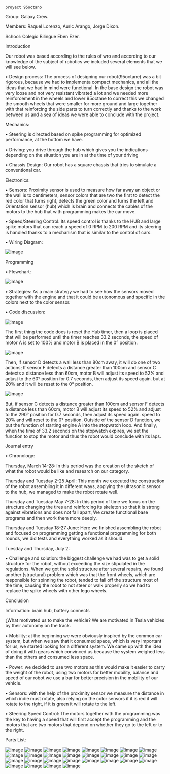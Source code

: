                                                                         proyect 95octano
Group: Galaxy Crew.

Members: Raquel Lorenzo, Auric Arango, Jorge Dixon.

School: Colegio Bilingue Eben Ezer.


Introduction

Our robot was based according to the rules of wro and according to our knowledge of the subject of robotics we included several elements that we will see below. 

• Design process: The process of designing our robot(95octane) was a bit rigorous, because we had to implementa compact mechanics, and all the ideas that we had in mind were functional. In the base design the robot was very loose and not very resistant vibrated a lot and we needed more reinforcement in the wheels and lower 95octane to correct this we changed the smooth wheels that were smaller for more ground and large together with that reinforcing the side parts to turn correctly and thanks to the work between us and a sea of ideas we were able to conclude with the project. 

Mechanics: 

• Steering is directed based on spike programming for optimized performance, at the bottom we have.

• Driving: you drive through the hub which gives you the indications depending on the situation you are in at the time of your driving

• Chassis Design: Our robot has a square chassis that tries to simulate a conventional car. 






Electronics:

• Sensors: Proximity sensor is used to measure how far away an object or the wall is to centimeters, sensor colors that are two the first to detect the red color that turns right, detects the green color and turns the left and Orientation sensor (hub) which is brain and connects the cables of the motors to the hub that with programming makes the car move.

• Speed/Steering Control: Its speed control is thanks to the HUB and large spike motors that can reach a speed of 0 RPM to 200 RPM and its steering is handled thanks to a mechanism that is similar to the control of cars. 

• Wiring Diagram:

![image](https://github.com/auric123/95octano/assets/171710232/21b96cc4-9544-4d3e-ae6e-8dbff8ff26a6)
 
 Programming
 
•	Flowchart:

![image](https://github.com/auric123/95octano/assets/171710232/9a47f9ea-59b3-4bf8-8f43-ba88dcf4d076)


•	Strategies: As a main strategy we had to see how the sensors moved together with the engine and that it could be autonomous and specific in the colors next to the color sensor.

• Code discussion:

![image](https://github.com/auric123/95octano/assets/171710232/cbca41ba-e355-412e-a51f-cd11d438489c)

The first thing the code does is reset the Hub timer, then a loop is placed that will be performed until the timer reaches 33.2 seconds, the speed of motor A is set to 100% and motor B is placed in the 0° position.

![image](https://github.com/auric123/95octano/assets/171710232/bd14e2d3-ddd7-4cc2-bef6-d5a7cdc5d96b)

Then, if sensor D detects a wall less than 80cm away, it will do one of two actions; If sensor F detects a distance greater than 100cm and sensor C detects a distance less than 60cm, motor B will adjust its speed to 52% and adjust to the 60° position for 0.7 seconds, then adjust its speed again. but at 20% and it will be reset to the 0° position.

![image](https://github.com/auric123/95octano/assets/171710232/b4350931-f8c4-4669-8e4c-0b478e1297c0)

But, if sensor C detects a distance greater than 100cm and sensor F detects a distance less than 60cm, motor B will adjust its speed to 52% and adjust to the 290° position for 0.7 seconds, then adjust its speed again. speed to 20% and will reset to the 0° position.
Outside of the sensor D function, we put the function of starting engine A into the stopwatch loop.
And finally, when the time of 33.2 seconds on the stopwatch expires, we set the function to stop the motor and thus the robot would conclude with its laps.

Journal entry

• Chronology: 

Thursday, March 14-28: In this period was the creation of the sketch of what the robot would be like and research on our category.

Thursday and Tuesday 2-25 April:
This month we executed the construction of the robot assembling it in different ways, applying the ultrasonic sensor to the hub, we managed to make the robot rotate well.

Thursday and Tuesday May 7-28: In this period of time we focus on the structure changing the tires and reinforcing its skeleton so that it is strong against vibrations and does not fall apart, We create functional base programs and then work them more deeply.

Thursday and Tuesday 18-27 June: Here we finished assembling the robot and focused on programming getting a functional programming for both rounds, we did tests and everything worked as it should. 

Tuesday and Thursday, July 2:

• Challenge and solution: the biggest challenge we had was to get a solid structure for the robot, without exceeding the size stipulated in the regulations. When we got the solid structure after several repairs, we found another (structural) problem which was that the front wheels, which are responsible for spinning the robot, tended to fall off the structure most of the time, causing the robot to not steer or walk properly so we had to replace the spike wheels with other lego wheels.


Conclusion 

Information: brain hub, battery connects 

¿What motivated us to make the vehicle?
We are motivated in Tesla vehicles by their autonomy on the track.

• Mobility: at the beginning we were obviously inspired by the common car system, but when we saw that it consumed space, which is very important for us, we started looking for a different system. We came up with the idea of doing it with gears which convinced us because the system weighed less than the others and consumed less space.

• Power: we decided to use two motors as this would make it easier to carry the weight of the robot, using two motors for better mobility, balance and speed of our robot we use a bar for better precision in the mobility of our vehicle.

 • Sensors: with the help of the proximity sensor we measure the distance in which indie must rotate, also relying on the color sensors if it is red it will rotate to the right, if it is green it will rotate to the left.

• Steering Speed Control:
The motors together with the programming was the key to having a speed that will first accept the programming and the motors that are two motors that depend on whether they go to the left or to the right.


Parts List:

![image](https://github.com/auric123/95octano/assets/171710232/35c536c6-cd9e-4ae3-b061-e0b75a1359d5)
![image](https://github.com/auric123/95octano/assets/171710232/78dbfd95-8da3-4cb1-a044-5a10c20cf7fa)
![image](https://github.com/auric123/95octano/assets/171710232/a6206f33-47bc-41da-a8c5-2e10e75ad1e2)
![image](https://github.com/auric123/95octano/assets/171710232/2cef7d31-6d1d-4904-abd2-a8fa9c8be0f3)
![image](https://github.com/auric123/95octano/assets/171710232/f7a2cafd-2646-48c6-a498-effc2395be58)
![image](https://github.com/auric123/95octano/assets/171710232/62402e8b-e369-4114-850d-54f6a8b528e8)
![image](https://github.com/auric123/95octano/assets/171710232/385bbbe4-98de-4d86-8b17-b21b98dc1a8f)
![image](https://github.com/auric123/95octano/assets/171710232/c30c98e6-fbff-4ef2-8d74-ba0325fa4d45)
![image](https://github.com/auric123/95octano/assets/171710232/b05abe8c-c242-4491-b14c-73edf8e42d17)
![image](https://github.com/auric123/95octano/assets/171710232/dd39e60b-687e-4a42-8429-ed7c03311dab)
![image](https://github.com/auric123/95octano/assets/171710232/63d6cf63-f463-4550-8ed3-31e8962932f8)
![image](https://github.com/auric123/95octano/assets/171710232/992b553f-8cf2-459c-bac1-39dda907fd50)
![image](https://github.com/auric123/95octano/assets/171710232/e7ce1420-ba5c-40bf-8458-0c3b53aa7450)
![image](https://github.com/auric123/95octano/assets/171710232/a7af1c55-96d9-4f12-93aa-46e36ef7b4d9)
![image](https://github.com/auric123/95octano/assets/171710232/0f46b163-79a4-464a-bf14-0751072ea842)
![image](https://github.com/auric123/95octano/assets/171710232/1ee8636b-3545-41d9-b13a-e4f876e4bd90)
![image](https://github.com/auric123/95octano/assets/171710232/95a59277-932c-4112-a107-46fc9ceae021)
![image](https://github.com/auric123/95octano/assets/171710232/f8d254ac-4711-4224-b18c-38f582c39879)
![image](https://github.com/auric123/95octano/assets/171710232/b81bf4f5-2902-4c5d-8881-b6f4139750d2)
![image](https://github.com/auric123/95octano/assets/171710232/962ae40d-8b09-42b1-ae6d-9dde0d0b25c6)
![image](https://github.com/auric123/95octano/assets/171710232/e99c8f3f-4785-41dc-95d3-6ac1a69464ab)
![image](https://github.com/auric123/95octano/assets/171710232/7e371c02-2839-4e8f-ac34-a13e4d5d5344)
![image](https://github.com/auric123/95octano/assets/171710232/aa0fa25f-dce5-49a6-ad5e-846acad7980e)
![image](https://github.com/auric123/95octano/assets/171710232/a07ff345-2b1a-4716-8384-ef7341d1c4d5)
![image](https://github.com/auric123/95octano/assets/171710232/db95968d-4936-4dce-b951-0aba337108e8)
![image](https://github.com/auric123/95octano/assets/171710232/c0f8c2dd-5ba0-46da-8d08-85ebafc04b60)
![image](https://github.com/auric123/95octano/assets/171710232/f05a15ce-fd5a-45be-b2fb-96a15f5ae6be)
![image](https://github.com/auric123/95octano/assets/171710232/53d97875-d9c3-4948-a0a6-6e011ca0b170)
